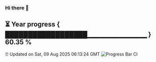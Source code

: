 ### Hi there 👋
⏳ Year progress { ██████████████████▁▁▁▁▁▁▁▁▁▁▁▁ } 60.35 %
---
⏰ Updated on Sat, 09 Aug 2025 06:13:24 GMT
![Progress Bar CI](https://github.com/Moyi321/Moyi321/workflows/Progress%20Bar%20CI/badge.svg)
